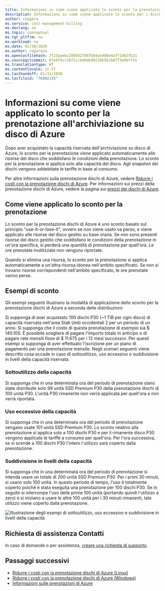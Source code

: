 ```yaml
---
title: Informazioni su come viene applicato lo sconto per la prenotazione all'archiviazione su disco di Azure
description: Informazioni su come viene applicato lo sconto per i dischi riservati di Azure ai dischi gestiti SSD Premium.
author: roygara
ms.service: cost-management-billing
ms.devlang: na
ms.topic: conceptual
ms.tgt_pltfrm: na
ms.workload: na
ms.date: 01/30/2020
ms.author: rogarana
ms.openlocfilehash: 7f23aaebc20b562768fb04ae988e4aff1b62fb21
ms.sourcegitcommit: 67e9f4cc16f2cc6d8de99239b56cb87f3e9bff41
ms.translationtype: HT
ms.contentlocale: it-IT
ms.lasthandoff: 01/31/2020
ms.locfileid: "76902135"
---
```

# <a name="understand-how-your-reservation-discount-is-applied-to-azure-disk-storage"></a>Informazioni su come viene applicato lo sconto per la prenotazione all'archiviazione su disco di Azure

Dopo aver acquistato la capacità riservata dell'archiviazione su disco di Azure, lo sconto per la prenotazione viene applicato automaticamente alle risorse del disco che soddisfano le condizioni della prenotazione. Lo sconto per la prenotazione si applica solo alla capacità del disco. Agli snapshot dei dischi vengono addebitate le tariffe in base al consumo.

Per altre informazioni sulla prenotazione dischi di Azure, vedere [Ridurre i costi con la prenotazione dischi di Azure](../../virtual-machines/linux/disks-reserved-capacity.md).
Per informazioni sui prezzi della prenotazione dischi di Azure, vedere la pagina sui [prezzi dei dischi di Azure](https://azure.microsoft.com/pricing/details/managed-disks/).

## <a name="how-the-reservation-discount-is-applied"></a>Come viene applicato lo sconto per la prenotazione

Lo sconto per la prenotazione dischi di Azure è uno sconto basato sul principio "use-it-or-lose-it", ovvero se non viene usato va perso, e viene applicato alle risorse del disco gestito su base oraria. Se non sono presenti risorse del disco gestito che soddisfano le condizioni della prenotazione in un'ora specifica, si perderà una quantità di prenotazione per quell'ora. Le ore prenotate inutilizzate non vengono riportate.

Quando si elimina una risorsa, lo sconto per la prenotazione si applica automaticamente a un'altra risorsa idonea nell'ambito specificato. Se non si trovano risorse corrispondenti nell'ambito specificato, le ore prenotate vanno perse.

## <a name="discount-examples"></a>Esempi di sconto

Gli esempi seguenti illustrano la modalità di applicazione dello sconto per la prenotazione dischi di Azure a seconda delle distribuzioni:

Si supponga di aver acquistato 100 dischi P30 (~1 TiB per ogni disco) di capacità riservata nell'area Stati Uniti occidentali 2 per un periodo di un anno. Si supponga che il costo di questa prenotazione di esempio sia $ 140.100. È possibile scegliere di pagare l'importo totale in anticipo o di pagare rate mensili fisse di $ 11.675 per i 12 mesi successivi.
Per questi esempi si supponga di aver effettuato l'iscrizione per un piano di pagamento per una prenotazione mensile. Negli scenari seguenti viene descritto cosa accade in caso di sottoutilizzo, uso eccessivo o suddivisione in livelli della capacità riservata.

### <a name="underusing-your-capacity"></a>Sottoutilizzo della capacità

Si supponga che in una determinata ora del periodo di prenotazione siano state distribuite solo 99 unità SSD Premium P30 della prenotazione dischi di 100 unità P30. L'unità P30 rimanente non verrà applicata per quell'ora e non verrà riportata.

### <a name="overusing-your-capacity"></a>Uso eccessivo della capacità

Si supponga che in una determinata ora del periodo di prenotazione vengano usate 101 unità SSD Premium P30. Lo sconto relativo alla prenotazione si applica solo a 100 dischi P30 e per il rimanente disco P30 vengono applicate le tariffe a consumo per quell'ora. Per l'ora successiva, se si scende a 100 dischi P30 l'intero l'utilizzo sarà coperto dalla prenotazione.

### <a name="tiering-your-capacity"></a>Suddivisione in livelli della capacità

Si supponga che in una determinata ora del periodo di prenotazione si intenda usare un totale di 200 unità SSD Premium P30. Per i primi 30 minuti, si usano solo 100 unità. In questo periodo di tempo, l'uso è totalmente coperto poiché è stata eseguita una prenotazione per 100 dischi P30. Se in seguito si interrompe l'uso delle prime 100 unità (portando quindi l'utilizzo a zero) e si iniziano a usare le altre 100 unità per i 30 minuti rimanenti, tale utilizzo viene coperto dalla prenotazione.

![Illustrazione degli esempi di sottoutilizzo, uso eccessivo e suddivisione in livelli della capacità](media/understand-disk-reservations/reserved-disks-example-scenarios.png)

## <a name="need-help-contact-us"></a>Richiesta di assistenza Contatti

In caso di domande o per assistenza, [creare una richiesta di supporto](https://go.microsoft.com/fwlink/?linkid=2083458).

## <a name="next-steps"></a>Passaggi successivi

- [Ridurre i costi con la prenotazione dischi di Azure (Linux)](../../virtual-machines/linux/disks-reserved-capacity.md)
- [Ridurre i costi con la prenotazione dischi di Azure (Windows)](../../virtual-machines/windows/disks-reserved-capacity.md)
- [Informazioni sulle prenotazioni di Azure](save-compute-costs-reservations.md)